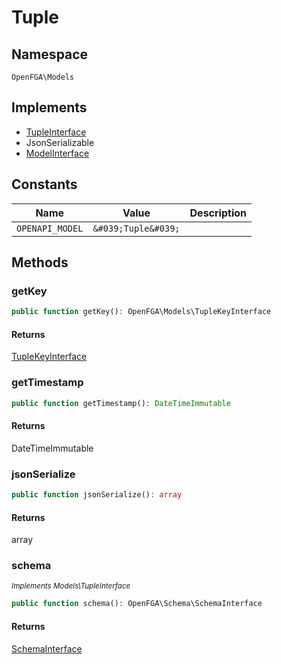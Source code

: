 # Tuple


## Namespace
`OpenFGA\Models`

## Implements
* [TupleInterface](Models/TupleInterface.md)
* JsonSerializable
* [ModelInterface](Models/ModelInterface.md)

## Constants
| Name | Value | Description |
|------|-------|-------------|
| `OPENAPI_MODEL` | `&#039;Tuple&#039;` |  |


## Methods
### getKey


```php
public function getKey(): OpenFGA\Models\TupleKeyInterface
```



#### Returns
[TupleKeyInterface](Models/TupleKeyInterface.md)

### getTimestamp


```php
public function getTimestamp(): DateTimeImmutable
```



#### Returns
DateTimeImmutable

### jsonSerialize


```php
public function jsonSerialize(): array
```



#### Returns
array

### schema

*<small>Implements Models\TupleInterface</small>*  

```php
public function schema(): OpenFGA\Schema\SchemaInterface
```



#### Returns
[SchemaInterface](Schema/SchemaInterface.md)

